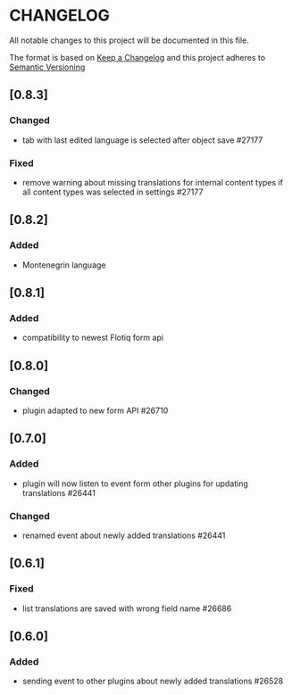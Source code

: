 # CHANGELOG

All notable changes to this project will be documented in this file.

The format is based on [Keep a Changelog](https://keepachangelog.com/en/1.0.0/)
and this project adheres to [Semantic Versioning](https://semver.org/spec/v2.0.0.html)

## [0.8.3]
### Changed
* tab with last edited language is selected after object save #27177

### Fixed 
* remove warning about missing translations for internal content types if all content types was selected in settings #27177

## [0.8.2]
### Added
* Montenegrin language

## [0.8.1]
### Added
* compatibility to newest Flotiq form api

## [0.8.0]
### Changed
* plugin adapted to new form API #26710

## [0.7.0]
### Added
* plugin will now listen to event form other plugins for updating translations #26441

### Changed
* renamed event about newly added translations #26441

## [0.6.1]
### Fixed
* list translations are saved with wrong field name #26686

## [0.6.0]
### Added
* sending event to other plugins about newly added translations #26528